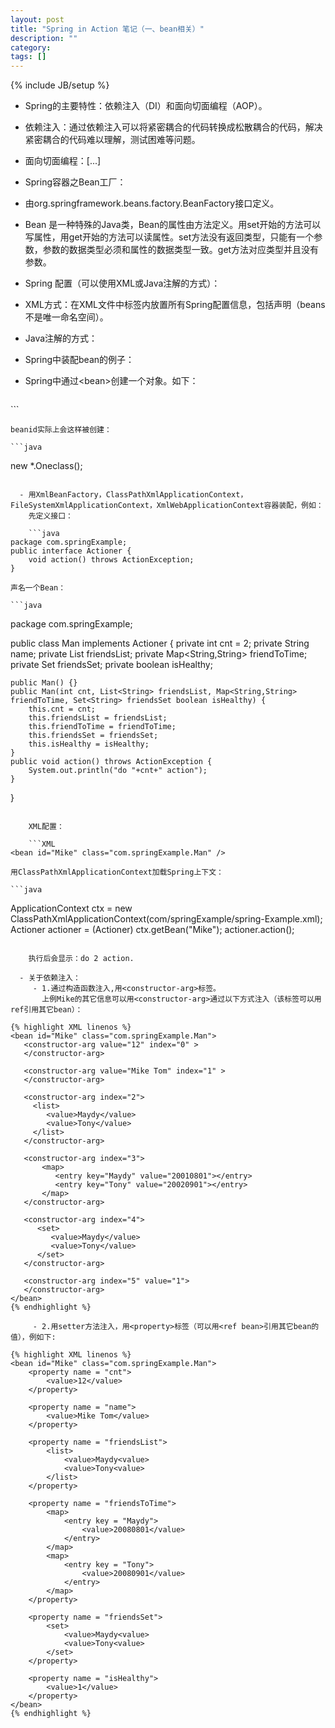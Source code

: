 ```yaml
---
layout: post
title: "Spring in Action 笔记（一、bean相关）"
description: ""
category: 
tags: []
---
```

{% include JB/setup %}

- Spring的主要特性：依赖注入（DI）和面向切面编程（AOP）。
 - 依赖注入：通过依赖注入可以将紧密耦合的代码转换成松散耦合的代码，解决紧密耦合的代码难以理解，测试困难等问题。
 - 面向切面编程：[...]

- Spring容器之Bean工厂：
 - 由org.springframework.beans.factory.BeanFactory接口定义。
 - Bean 是一种特殊的Java类，Bean的属性由方法定义。用set开始的方法可以写属性，用get开始的方法可以读属性。set方法没有返回类型，只能有一个参数，参数的数据类型必须和属性的数据类型一致。get方法对应类型并且没有参数。

- Spring 配置（可以使用XML或Java注解的方式）：
 - XML方式：在XML文件中<beans>标签内放置所有Spring配置信息，包括<bean>声明（beans不是唯一命名空间）。
 - Java注解的方式：

- Spring中装配bean的例子：
 - Spring中通过\<bean\>创建一个对象。如下：

    ```XML
<bean id="beanid" class="*.Oneclass" >
```

    beanid实际上会这样被创建：

    ```java
new *.Oneclass();
```

  - 用XmlBeanFactory，ClassPathXmlApplicationContext，FileSystemXmlApplicationContext，XmlWebApplicationContext容器装配，例如： 
    先定义接口：

    ```java
package com.springExample;
public interface Actioner {
	void action() throws ActionException;
}
```

    声名一个Bean：

    ```java
package com.springExample;

public class Man implements Actioner {
	private int cnt = 2;
	private String name;
	private List<String> friendsList;
	private Map<String,String> friendToTime;
	private Set<String> friendsSet;
	private boolean isHealthy;

	public Man() {}
	public Man(int cnt, List<String> friendsList, Map<String,String> friendToTime, Set<String> friendsSet boolean isHealthy) {
		this.cnt = cnt;
		this.friendsList = friendsList;
		this.friendToTime = friendToTime;
		this.friendsSet = friendsSet;
		this.isHealthy = isHealthy;
	}
	public void action() throws ActionException {
		System.out.println("do "+cnt+" action");
	}
}
```

    XML配置：

    ```XML
<bean id="Mike" class="com.springExample.Man" />
```

    用ClassPathXmlApplicationContext加载Spring上下文：

    ```java
ApplicationContext ctx = new ClassPathXmlApplicationContext(com/springExample/spring-Example.xml);
Actioner actioner = (Actioner) ctx.getBean("Mike");
actioner.action();
```

    执行后会显示：do 2 action.
  
  - 关于依赖注入：
     - 1.通过构造函数注入,用<constructor-arg>标签。
       上例Mike的其它信息可以用<constructor-arg>通过以下方式注入（该标签可以用ref引用其它bean）：

{% highlight XML linenos %}
<bean id="Mike" class="com.springExample.Man">  
   <constructor-arg value="12" index="0" >  
   </constructor-arg>  

   <constructor-arg value="Mike Tom" index="1" >  
   </constructor-arg>  
	 
   <constructor-arg index="2">  
	 <list>  
		<value>Maydy</value>  
		<value>Tony</value>  
	 </list>  
   </constructor-arg>  

   <constructor-arg index="3">  
	   <map>  
		  <entry key="Maydy" value="20010801"></entry>  
		  <entry key="Tony" value="20020901"></entry>  
	   </map>  
   </constructor-arg>  
	 
   <constructor-arg index="4">  
	  <set>  
		 <value>Maydy</value>  
		 <value>Tony</value>  
	  </set>  
   </constructor-arg>  
  
   <constructor-arg index="5" value="1">  
   </constructor-arg>  
</bean>  
{% endhighlight %}

     - 2.用setter方法注入，用<property>标签（可以用<ref bean>引用其它bean的值），例如下:

{% highlight XML linenos %}
<bean id="Mike" class="com.springExample.Man">  
	<property name = "cnt">  
		<value>12</value>  
	</property>  

	<property name = "name">   
		<value>Mike Tom</value>  
	</property>

	<property name = "friendsList">
		<list>
			<value>Maydy<value>
			<value>Tony<value>
		</list>
	</property>

	<property name = "friendsToTime">
		<map>
			<entry key = "Maydy">
				<value>20080801</value>
			</entry>
		</map>
		<map>
			<entry key = "Tony">
				<value>20080901</value>
			</entry>
		</map>
	</property>

	<property name = "friendsSet">
		<set>
			<value>Maydy<value>
			<value>Tony<value>
		</set>
	</property>

	<property name = "isHealthy">
		<value>1</value>
	</property>
</bean>
{% endhighlight %}
